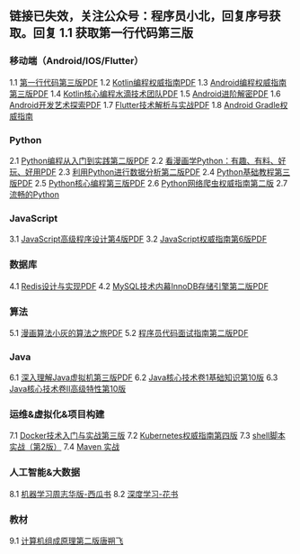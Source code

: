## 链接已失效，关注公众号：程序员小北，回复序号获取。回复 1.1 获取第一行代码第三版

### 移动端（Android/IOS/Flutter）
1.1 [第一行代码第三版PDF](http://blogss.cn/article/24)
1.2 [Kotlin编程权威指南PDF](http://blogss.cn/article/31)
1.3 [Android编程权威指南第三版PDF](http://blogss.cn/article/32)
1.4 [Kotlin核心编程水滴技术团队PDF](http://blogss.cn/article/30)
1.5 [Android进阶解密PDF](http://blogss.cn/article/21)
1.6 [Android开发艺术探索PDF](http://blogss.cn/article/16)
1.7 [Flutter技术解析与实战PDF](http://blogss.cn/article/24)
1.8 [Android Gradle权威指南](http://blogss.cn/article/46)

### Python
2.1 [Python编程从入门到实践第二版PDF](http://blogss.cn/article/26)
2.2 [看漫画学Python：有趣、有料、好玩、好用PDF](http://blogss.cn/article/28)
2.3 [利用Python进行数据分析第二版PDF](http://blogss.cn/article/33)
2.4 [Python基础教程第三版PDF](http://blogss.cn/article/35)
2.5 [Python核心编程第三版PDF](http://blogss.cn/article/36)
2.6 [Python网络爬虫权威指南第二版]()
2.7 [流畅的Python](http://blogss.cn/article/50)

### JavaScript
3.1 [JavaScript高级程序设计第4版PDF](http://blogss.cn/article/25)
3.2 [JavaScript权威指南第6版PDF](http://blogss.cn/article/29)

### 数据库
4.1 [Redis设计与实现PDF](http://blogss.cn/article/19)
4.2 [MySQL技术内幕InnoDB存储引擎第二版PDF](http://blogss.cn/article/18)

### 算法
5.1 [漫画算法小灰的算法之旅PDF](http://blogss.cn/article/27)
5.2 [程序员代码面试指南第二版PDF](http://blogss.cn/article/22)

### Java
6.1 [深入理解Java虚拟机第三版PDF](http://blogss.cn/article/34)
6.2 [Java核心技术卷1基础知识第10版](http://blogss.cn/article/51)
6.3 [Java核心技术卷II高级特性第10版](http://blogss.cn/article/52)

### 运维&虚拟化&项目构建
7.1 [Docker技术入门与实战第三版](http://blogss.cn/article/39)
7.2 [Kubernetes权威指南第四版](http://blogss.cn/article/40)
7.3 [shell脚本实战（第2版）](http://blogss.cn/article/45)
7.4 [Maven 实战](http://blogss.cn/article/47)

### 人工智能&大数据
8.1 [机器学习周志华版-西瓜书](http://blogss.cn/article/41)
8.2 [深度学习-花书](http://blogss.cn/article/42)

### 教材
9.1 [计算机组成原理第二版唐朔飞](http://blogss.cn/article/17)
